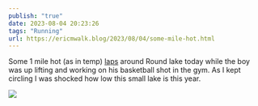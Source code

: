 ```yaml
---
publish: "true"
date: 2023-08-04 20:23:26
tags: "Running"
url: https://ericmwalk.blog/2023/08/04/some-mile-hot.html
---
```


Some 1 mile hot (as in temp) [laps](https://strava.com/activities/9584046545) around Round lake today while the boy was up lifting and working on his basketball shot in the gym. As I kept circling I was shocked how low this small lake is this year.

![](https://ericmwalk.blog/uploads/2023/f19902268b.jpg)